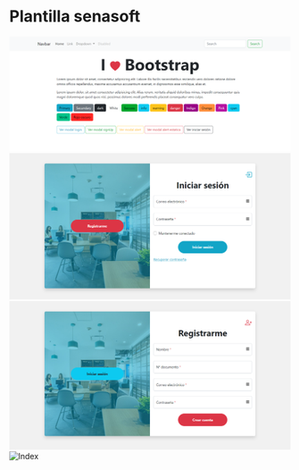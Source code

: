 # Plantilla senasoft

![Index](img/index.png)
![Index](img/login.png)
![Index](img/signup.png)
![Index](img/DataTable.jpg)
